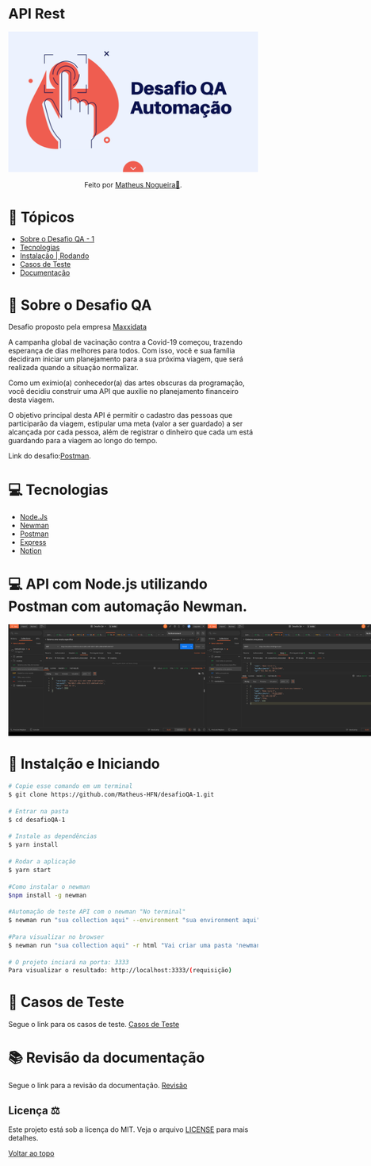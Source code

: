# API Rest
<div align="center">
    <img src="image/banner3.png" alt="Desafio QA - 1">
</div>

<div align="center">
    <p>
      Feito por <a href="https://www.linkedin.com/in/matheus-nogueira-6675a751/" target="_blank">Matheus Nogueira🚀</a>.
    </p>
</div>

# :pushpin: Tópicos

* [Sobre o Desafio QA - 1](#dart-sobre-o-desafio-qa)
* [Tecnologias](#computer-tecnologias)
* [Instalação | Rodando](#construction_worker-instalção-e-iniciando)
* [Casos de Teste](#memo-casos-de-teste)
* [Documentação](#books-revisão-da-documentação)

# :dart: Sobre o Desafio QA

Desafio proposto pela empresa [Maxxidata](https://github.com/Maxxidata/qa-challenge)

A campanha global de vacinação contra a Covid-19 começou, trazendo esperança de dias melhores para todos. Com isso, você e sua família decidiram iniciar um planejamento para a sua próxima viagem, que será realizada quando a situação normalizar.

Como um exímio(a) conhecedor(a) das artes obscuras da programação, você decidiu construir uma API que auxilie no planejamento financeiro desta viagem.

O objetivo principal desta API é permitir o cadastro das pessoas que participarão da viagem, estipular uma meta (valor a ser guardado) a ser alcançada por cada pessoa, além de registrar o dinheiro que cada um está guardando para a viagem ao longo do tempo.

Link do desafio:[Postman](https://documenter.getpostman.com/view/14414241/TW77f3WE).

# :computer: Tecnologias
* [Node.Js](https://nodejs.org/en/)
* [Newman](https://www.npmjs.com/package/newman)      
* [Postman](https://www.postman.com/)
* [Express](https://expressjs.com/)
* [Notion](https://www.notion.so/product?utm_source=google&utm_campaign=2075789713&utm_medium=80211061801&utm_content=453572180157&utm_term=notion&targetid=aud-840164194020:kwd-312974742&gclid=Cj0KCQjwppSEBhCGARIsANIs4p5la7Ucsig3zurz1Bg-Y0pT4c5RGU_BKXJodxTyv-Spt_lUIpmgrxIaAr0wEALw_wcB)

# :computer: API com Node.js utilizando Postman com automação Newman.

<div style="display: flex; flex-direction: 'column'; align-items: 'center';">
    <img src="image/GET.png" width="400px">
    <img src="image/POST.png" width="400px">
    <img src="image/PUT.png" width="400px">
    <img src="image/GETP.png" width="400px">
    <img src="image/newman.png" width="400px">
    <img src="image/newmanterminal.png" width="400px"> 
</div>

# :construction_worker: Instalção e Iniciando
```bash
# Copie esse comando em um terminal
$ git clone https://github.com/Matheus-HFN/desafioQA-1.git

# Entrar na pasta
$ cd desafioQA-1

# Instale as dependências
$ yarn install

# Rodar a aplicação
$ yarn start

#Como instalar o newman
$npm install -g newman 

#Automação de teste API com o newman "No terminal"
$ newman run "sua collection aqui" --environment "sua environment aqui"

#Para visualizar no browser
$ newman run "sua collection aqui" -r html "Vai criar uma pasta 'newman' contendo o arquivo html para visualizar"

# O projeto inciará na porta: 3333
Para visualizar o resultado: http://localhost:3333/(requisição)
```
# :memo: Casos de Teste
Segue o link para os casos de teste. [Casos de Teste](https://www.notion.so/Cria-o-de-casos-de-teste-7f578771bc1c4dc78223d07cd2b7bf63)

# :books: Revisão da documentação
Segue o link para a revisão da documentação. [Revisão](https://www.notion.so/Revis-o-da-documenta-o-55681f1be76146ebad233f5798f0fb34)

## Licença ⚖️
Este projeto está sob a licença do MIT. Veja o arquivo [LICENSE](https://github.com/Matheus-HFN/desafioQA-1/blob/master/LICENSE) para mais detalhes.

[Voltar ao topo](#dart-sobre-o-desafio-qa)